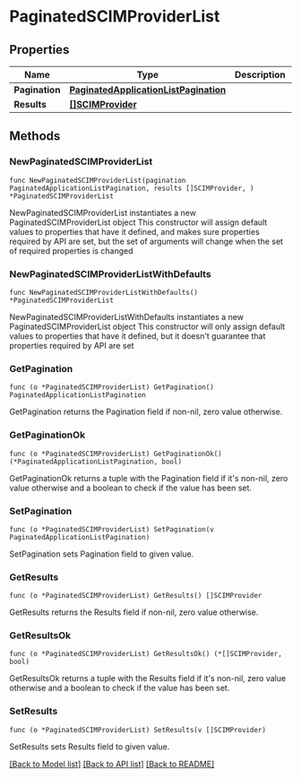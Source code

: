 # PaginatedSCIMProviderList

## Properties

Name | Type | Description | Notes
------------ | ------------- | ------------- | -------------
**Pagination** | [**PaginatedApplicationListPagination**](PaginatedApplicationListPagination.md) |  | 
**Results** | [**[]SCIMProvider**](SCIMProvider.md) |  | 

## Methods

### NewPaginatedSCIMProviderList

`func NewPaginatedSCIMProviderList(pagination PaginatedApplicationListPagination, results []SCIMProvider, ) *PaginatedSCIMProviderList`

NewPaginatedSCIMProviderList instantiates a new PaginatedSCIMProviderList object
This constructor will assign default values to properties that have it defined,
and makes sure properties required by API are set, but the set of arguments
will change when the set of required properties is changed

### NewPaginatedSCIMProviderListWithDefaults

`func NewPaginatedSCIMProviderListWithDefaults() *PaginatedSCIMProviderList`

NewPaginatedSCIMProviderListWithDefaults instantiates a new PaginatedSCIMProviderList object
This constructor will only assign default values to properties that have it defined,
but it doesn't guarantee that properties required by API are set

### GetPagination

`func (o *PaginatedSCIMProviderList) GetPagination() PaginatedApplicationListPagination`

GetPagination returns the Pagination field if non-nil, zero value otherwise.

### GetPaginationOk

`func (o *PaginatedSCIMProviderList) GetPaginationOk() (*PaginatedApplicationListPagination, bool)`

GetPaginationOk returns a tuple with the Pagination field if it's non-nil, zero value otherwise
and a boolean to check if the value has been set.

### SetPagination

`func (o *PaginatedSCIMProviderList) SetPagination(v PaginatedApplicationListPagination)`

SetPagination sets Pagination field to given value.


### GetResults

`func (o *PaginatedSCIMProviderList) GetResults() []SCIMProvider`

GetResults returns the Results field if non-nil, zero value otherwise.

### GetResultsOk

`func (o *PaginatedSCIMProviderList) GetResultsOk() (*[]SCIMProvider, bool)`

GetResultsOk returns a tuple with the Results field if it's non-nil, zero value otherwise
and a boolean to check if the value has been set.

### SetResults

`func (o *PaginatedSCIMProviderList) SetResults(v []SCIMProvider)`

SetResults sets Results field to given value.



[[Back to Model list]](../README.md#documentation-for-models) [[Back to API list]](../README.md#documentation-for-api-endpoints) [[Back to README]](../README.md)


